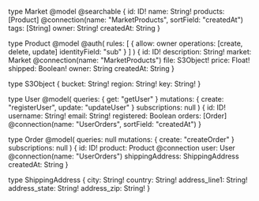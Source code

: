 type Market @model @searchable {
id: ID!
name: String!
products: [Product]
@connection(name: "MarketProducts", sortField: "createdAt")
tags: [String]
owner: String!
createdAt: String
}

type Product
@model
@auth(
rules: [
{
allow: owner
operations: [create, delete, update]
identityField: "sub"
}
]
) {
id: ID!
description: String!
market: Market @connection(name: "MarketProducts")
file: S3Object!
price: Float!
shipped: Boolean!
owner: String
createdAt: String
}

type S3Object {
bucket: String!
region: String!
key: String!
}


type User
@model(
queries: { get: "getUser" }
mutations: { create: "registerUser", update: "updateUser" }
subscriptions: null
) {
id: ID!
username: String!
email: String!
registered: Boolean
orders: [Order] @connection(name: "UserOrders", sortField: "createdAt")
}

type Order
@model(
queries: null
mutations: { create: "createOrder" }
subscriptions: null
) {
id: ID!
product: Product @connection
user: User @connection(name: "UserOrders")
shippingAddress: ShippingAddress
createdAt: String
}

type ShippingAddress {
city: String!
country: String!
address_line1: String!
address_state: String!
address_zip: String!
}

